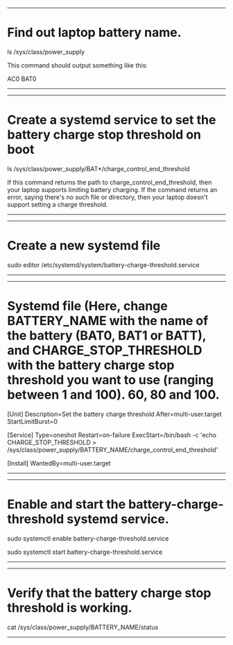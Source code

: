 -----------------------------------------------
# Find out laptop battery name.

ls /sys/class/power_supply

This command should output something like this:

AC0  BAT0

-----------------------------------------------
-----------------------------------------------
# Create a systemd service to set the battery charge stop threshold on boot

ls /sys/class/power_supply/BAT*/charge_control_end_threshold


If this command returns the path to charge_control_end_threshold, then your laptop supports limiting battery charging. If the command returns an error, saying there's no such file or directory, then your laptop doesn't support setting a charge threshold.

-----------------------------------------------
-----------------------------------------------
# Create a new systemd file

sudo editor /etc/systemd/system/battery-charge-threshold.service

-----------------------------------------------
-----------------------------------------------
# Systemd file (Here, change BATTERY_NAME with the name of the battery (BAT0, BAT1 or BATT), and CHARGE_STOP_THRESHOLD with the battery charge stop threshold you want to use (ranging between 1 and 100). 60, 80 and 100.

[Unit]
Description=Set the battery charge threshold
After=multi-user.target
StartLimitBurst=0

[Service]
Type=oneshot
Restart=on-failure
ExecStart=/bin/bash -c 'echo CHARGE_STOP_THRESHOLD > /sys/class/power_supply/BATTERY_NAME/charge_control_end_threshold'

[Install]
WantedBy=multi-user.target

-----------------------------------------------
-----------------------------------------------
# Enable and start the battery-charge-threshold systemd service.

sudo systemctl enable battery-charge-threshold.service

sudo systemctl start battery-charge-threshold.service

-----------------------------------------------
-----------------------------------------------
# Verify that the battery charge stop threshold is working.

cat /sys/class/power_supply/BATTERY_NAME/status

-----------------------------------------------






